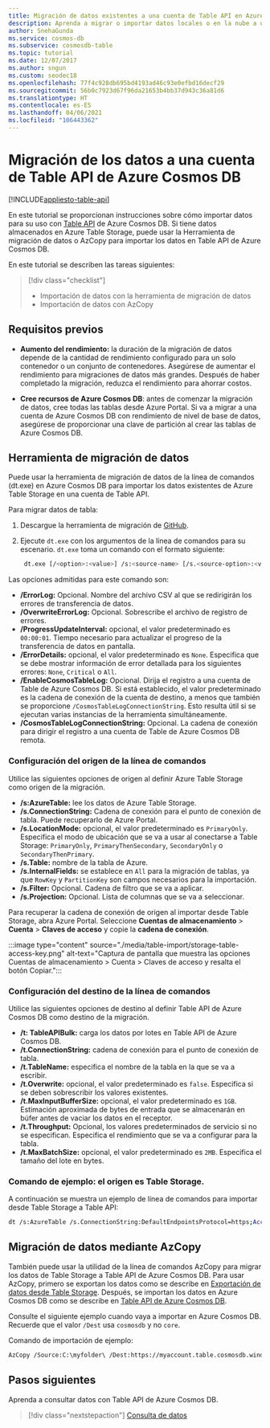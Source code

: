 ```yaml
---
title: Migración de datos existentes a una cuenta de Table API en Azure Cosmos DB
description: Aprenda a migrar o importar datos locales o en la nube a una cuenta de Table API de Azure en Azure Cosmos DB.
author: SnehaGunda
ms.service: cosmos-db
ms.subservice: cosmosdb-table
ms.topic: tutorial
ms.date: 12/07/2017
ms.author: sngun
ms.custom: seodec18
ms.openlocfilehash: 77f4c928db695bd4193ad46c93e0efbd16decf29
ms.sourcegitcommit: 56b0c7923d67f96da21653b4bb37d943c36a81d6
ms.translationtype: HT
ms.contentlocale: es-ES
ms.lasthandoff: 04/06/2021
ms.locfileid: "106443362"
---
```

# <a name="migrate-your-data-to-an-azure-cosmos-db-table-api-account"></a>Migración de los datos a una cuenta de Table API de Azure Cosmos DB
[!INCLUDE[appliesto-table-api](includes/appliesto-table-api.md)]

En este tutorial se proporcionan instrucciones sobre cómo importar datos para su uso con [Table API](table-introduction.md) de Azure Cosmos DB. Si tiene datos almacenados en Azure Table Storage, puede usar la Herramienta de migración de datos o AzCopy para importar los datos en Table API de Azure Cosmos DB. 

En este tutorial se describen las tareas siguientes:

> [!div class="checklist"]
> * Importación de datos con la herramienta de migración de datos
> * Importación de datos con AzCopy

## <a name="prerequisites"></a>Requisitos previos

* **Aumento del rendimiento:** la duración de la migración de datos depende de la cantidad de rendimiento configurado para un solo contenedor o un conjunto de contenedores. Asegúrese de aumentar el rendimiento para migraciones de datos más grandes. Después de haber completado la migración, reduzca el rendimiento para ahorrar costos.

* **Cree recursos de Azure Cosmos DB**: antes de comenzar la migración de datos, cree todas las tablas desde Azure Portal. Si va a migrar a una cuenta de Azure Cosmos DB con rendimiento de nivel de base de datos, asegúrese de proporcionar una clave de partición al crear las tablas de Azure Cosmos DB.

## <a name="data-migration-tool"></a>Herramienta de migración de datos

Puede usar la herramienta de migración de datos de la línea de comandos (dt.exe) en Azure Cosmos DB para importar los datos existentes de Azure Table Storage en una cuenta de Table API. 

Para migrar datos de tabla:

1. Descargue la herramienta de migración de [GitHub](https://github.com/azure/azure-documentdb-datamigrationtool).
2. Ejecute `dt.exe` con los argumentos de la línea de comandos para su escenario. `dt.exe` toma un comando con el formato siguiente:

   ```bash
    dt.exe [/<option>:<value>] /s:<source-name> [/s.<source-option>:<value>] /t:<target-name> [/t.<target-option>:<value>] 
   ```

Las opciones admitidas para este comando son:

* **/ErrorLog:** Opcional. Nombre del archivo CSV al que se redirigirán los errores de transferencia de datos.
* **/OverwriteErrorLog:** Opcional. Sobrescribe el archivo de registro de errores.
* **/ProgressUpdateInterval:** opcional, el valor predeterminado es `00:00:01`. Tiempo necesario para actualizar el progreso de la transferencia de datos en pantalla.
* **/ErrorDetails:** opcional, el valor predeterminado es `None`. Especifica que se debe mostrar información de error detallada para los siguientes errores: `None`, `Critical` o `All`.
* **/EnableCosmosTableLog:** Opcional. Dirija el registro a una cuenta de Table de Azure Cosmos DB. Si está establecido, el valor predeterminado es la cadena de conexión de la cuenta de destino, a menos que también se proporcione `/CosmosTableLogConnectionString`. Esto resulta útil si se ejecutan varias instancias de la herramienta simultáneamente.
* **/CosmosTableLogConnectionString:** Opcional. La cadena de conexión para dirigir el registro a una cuenta de Table de Azure Cosmos DB remota.

### <a name="command-line-source-settings"></a>Configuración del origen de la línea de comandos

Utilice las siguientes opciones de origen al definir Azure Table Storage como origen de la migración.

* **/s:AzureTable:** lee los datos de Azure Table Storage.
* **/s.ConnectionString:** Cadena de conexión para el punto de conexión de tabla. Puede recuperarlo de Azure Portal.
* **/s.LocationMode:** opcional, el valor predeterminado es `PrimaryOnly`. Especifica el modo de ubicación que se va a usar al conectarse a Table Storage: `PrimaryOnly`, `PrimaryThenSecondary`, `SecondaryOnly` o `SecondaryThenPrimary`.
* **/s.Table:** nombre de la tabla de Azure.
* **/s.InternalFields:** se establece en `All` para la migración de tablas, ya que `RowKey` y `PartitionKey` son campos necesarios para la importación.
* **/s.Filter:** Opcional. Cadena de filtro que se va a aplicar.
* **/s.Projection:** Opcional. Lista de columnas que se va a seleccionar.

Para recuperar la cadena de conexión de origen al importar desde Table Storage, abra Azure Portal. Seleccione **Cuentas de almacenamiento** > **Cuenta** > **Claves de acceso** y copie la **cadena de conexión**.

:::image type="content" source="./media/table-import/storage-table-access-key.png" alt-text="Captura de pantalla que muestra las opciones Cuentas de almacenamiento > Cuenta > Claves de acceso y resalta el botón Copiar.":::

### <a name="command-line-target-settings"></a>Configuración del destino de la línea de comandos

Utilice las siguientes opciones de destino al definir Table API de Azure Cosmos DB como destino de la migración.

* **/t: TableAPIBulk:** carga los datos por lotes en Table API de Azure Cosmos DB.
* **/t.ConnectionString:** cadena de conexión para el punto de conexión de tabla.
* **/t.TableName:** especifica el nombre de la tabla en la que se va a escribir.
* **/t.Overwrite:** opcional, el valor predeterminado es `false`. Especifica si se deben sobrescribir los valores existentes.
* **/t.MaxInputBufferSize:** opcional, el valor predeterminado es `1GB`. Estimación aproximada de bytes de entrada que se almacenarán en búfer antes de vaciar los datos en el receptor.
* **/t.Throughput:** Opcional, los valores predeterminados de servicio si no se especifican. Especifica el rendimiento que se va a configurar para la tabla.
* **/t.MaxBatchSize:** opcional, el valor predeterminado es `2MB`. Especifica el tamaño del lote en bytes.

### <a name="sample-command-source-is-table-storage"></a>Comando de ejemplo: el origen es Table Storage.

A continuación se muestra un ejemplo de línea de comandos para importar desde Table Storage a Table API:

```bash
dt /s:AzureTable /s.ConnectionString:DefaultEndpointsProtocol=https;AccountName=<Azure Table storage account name>;AccountKey=<Account Key>;EndpointSuffix=core.windows.net /s.Table:<Table name> /t:TableAPIBulk /t.ConnectionString:DefaultEndpointsProtocol=https;AccountName=<Azure Cosmos DB account name>;AccountKey=<Azure Cosmos DB account key>;TableEndpoint=https://<Account name>.table.cosmosdb.azure.com:443 /t.TableName:<Table name> /t.Overwrite
```

## <a name="migrate-data-by-using-azcopy"></a>Migración de datos mediante AzCopy

También puede usar la utilidad de la línea de comandos AzCopy para migrar los datos de Table Storage a Table API de Azure Cosmos DB. Para usar AzCopy, primero se exportan los datos como se describe en [Exportación de datos desde Table Storage](/previous-versions/azure/storage/storage-use-azcopy#export-data-from-table-storage). Después, se importan los datos en Azure Cosmos DB como se describe en [Table API de Azure Cosmos DB](/previous-versions/azure/storage/storage-use-azcopy#import-data-into-table-storage).

Consulte el siguiente ejemplo cuando vaya a importar en Azure Cosmos DB. Recuerde que el valor `/Dest` usa `cosmosdb` y no `core`.

Comando de importación de ejemplo:

```bash
AzCopy /Source:C:\myfolder\ /Dest:https://myaccount.table.cosmosdb.windows.net/mytable1/ /DestKey:key /Manifest:"myaccount_mytable_20140103T112020.manifest" /EntityOperation:InsertOrReplace
```

## <a name="next-steps"></a>Pasos siguientes

Aprenda a consultar datos con Table API de Azure Cosmos DB. 

> [!div class="nextstepaction"]
>[Consulta de datos](../cosmos-db/tutorial-query-table.md)




